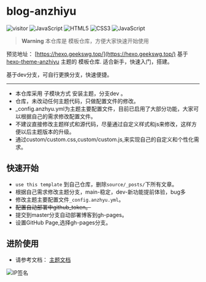 # blog-anzhiyu

![visitor](https://visitor-badge.laobi.icu/badge?page_id=gavinblog/blog-anzhiyu)
![JavaScript](https://img.shields.io/badge/-Hexo-oringe?style=flat-square&logo=hexo)
![HTML5](https://img.shields.io/badge/-HTML5-E34F26?style=flat-square&logo=html5&logoColor=white)
![CSS3](https://img.shields.io/badge/-CSS3-1572B6?style=flat-square&logo=css3)
![JavaScript](https://img.shields.io/badge/-JavaScript-oringe?style=flat-square&logo=javascript)

> **Warning** 本仓库是 模板仓库，方便大家快速开始使用

预览地址： [https://hexo.geekswg.top/](https://hexo.geekswg.top/)
基于[hexo-theme-anzhiyu](https://github.com/anzhiyu-c/hexo-theme-anzhiyu) 主题的 模板仓库. 适合新手，快速入门，搭建。

基于dev分支，可自行更换分支，快速便捷。

***

* 本仓库采用 子模块方式 安装主题，分支dev 。
* 仓库，未改动任何主题代码，只做配置文件的修改。
* _config.anzhyu.yml为主题主要配置文件，目前已启用了大部分功能，大家可以根据自己的需求修改配置文件。
* 不建议直接修改主题样式和源代码，尽量通过自定义样式和js来修改，这样方便以后主题版本的升级。
* 通过custom/custom.css,custom/custom.js,来实现自己的自定义和个性化需求。

## 快速开始

* `use this template` 到自己仓库，删除`source/_posts/`下所有文章。
* 根据自己需求修改主题分支，main-稳定，dev-新功能提前体验，bug多
* 修改主题主要配置文件`_config.anzhyu.yml`。
* ~~配置自动部署中github_token。~~
* 提交到master分支自动部署博客到gh-pages。
* 设置GitHub Page,选择gh-pages分支。

## 进阶使用

* 请参考文档： [主题文档](https://hexo.geekswg.top/anzhiyu-docs/)

![IP签名](https://tool.lu/netcard/ "IP信息")
